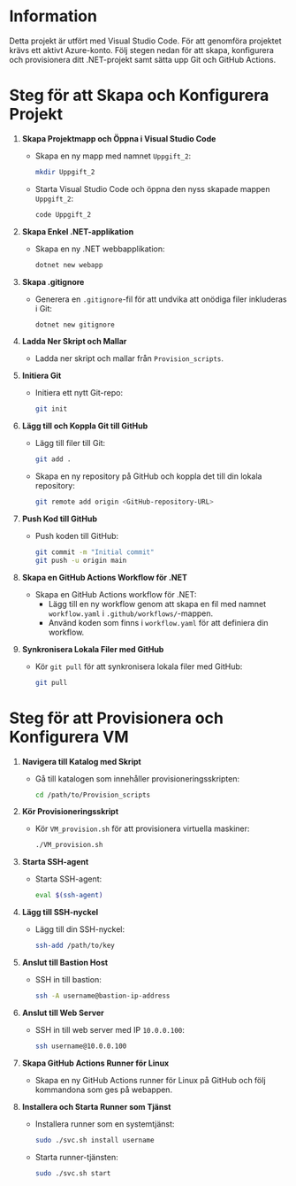 # Information
Detta projekt är utfört med Visual Studio Code. För att genomföra projektet krävs ett aktivt Azure-konto. Följ stegen nedan för att skapa, konfigurera och provisionera ditt .NET-projekt samt sätta upp Git och GitHub Actions.

# Steg för att Skapa och Konfigurera Projekt

1. **Skapa Projektmapp och Öppna i Visual Studio Code**
   - Skapa en ny mapp med namnet `Uppgift_2`:
     ```bash
     mkdir Uppgift_2
     ```
   - Starta Visual Studio Code och öppna den nyss skapade mappen `Uppgift_2`:
     ```bash
     code Uppgift_2
     ```

2. **Skapa Enkel .NET-applikation**
   - Skapa en ny .NET webbapplikation:
     ```bash
     dotnet new webapp
     ```

3. **Skapa .gitignore**
   - Generera en `.gitignore`-fil för att undvika att onödiga filer inkluderas i Git:
     ```bash
     dotnet new gitignore
     ```

4. **Ladda Ner Skript och Mallar**
   - Ladda ner skript och mallar från `Provision_scripts`.

5. **Initiera Git**
   - Initiera ett nytt Git-repo:
     ```bash
     git init
     ```

6. **Lägg till och Koppla Git till GitHub**
   - Lägg till filer till Git:
     ```bash
     git add .
     ```
   - Skapa en ny repository på GitHub och koppla det till din lokala repository:
     ```bash
     git remote add origin <GitHub-repository-URL>
     ```

7. **Push Kod till GitHub**
   - Push koden till GitHub:
     ```bash
     git commit -m "Initial commit"
     git push -u origin main
     ```

8. **Skapa en GitHub Actions Workflow för .NET**
   - Skapa en GitHub Actions workflow för .NET:
     - Lägg till en ny workflow genom att skapa en fil med namnet `workflow.yaml` i `.github/workflows/`-mappen.
     - Använd koden som finns i `workflow.yaml` för att definiera din workflow.

9. **Synkronisera Lokala Filer med GitHub**
   - Kör `git pull` för att synkronisera lokala filer med GitHub:
     ```bash
     git pull
     ```

# Steg för att Provisionera och Konfigurera VM

1. **Navigera till Katalog med Skript**
   - Gå till katalogen som innehåller provisioneringsskripten:
     ```bash
     cd /path/to/Provision_scripts
     ```

2. **Kör Provisioneringsskript**
   - Kör `VM_provision.sh` för att provisionera virtuella maskiner:
     ```bash
     ./VM_provision.sh
     ```

3. **Starta SSH-agent**
   - Starta SSH-agent:
     ```bash
     eval $(ssh-agent)
     ```

4. **Lägg till SSH-nyckel**
   - Lägg till din SSH-nyckel:
     ```bash
     ssh-add /path/to/key
     ```

5. **Anslut till Bastion Host**
   - SSH in till bastion:
     ```bash
     ssh -A username@bastion-ip-address
     ```

6. **Anslut till Web Server**
   - SSH in till web server med IP `10.0.0.100`:
     ```bash
     ssh username@10.0.0.100
     ```

7. **Skapa GitHub Actions Runner för Linux**
   - Skapa en ny GitHub Actions runner för Linux på GitHub och följ kommandona som ges på webappen.

8. **Installera och Starta Runner som Tjänst**
   - Installera runner som en systemtjänst:
     ```bash
     sudo ./svc.sh install username
     ```
   - Starta runner-tjänsten:
     ```bash
     sudo ./svc.sh start
     ```
